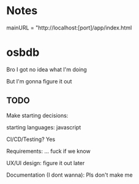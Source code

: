 # Notes

mainURL = "http://localhost:[port]/app/index.html

# osbdb

Bro I got no idea what I'm doing

But I'm gonna figure it out

## TODO

Make starting decisions:

starting languages: javascript

CI/CD/Testing? Yes

Requirements: ... fuck if we know

UX/UI design: figure it out later

Documentation (I dont wanna): Pls don't make me